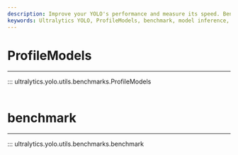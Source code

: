 ```yaml
---
description: Improve your YOLO's performance and measure its speed. Benchmark utility for YOLOv5.
keywords: Ultralytics YOLO, ProfileModels, benchmark, model inference, detection
---
```


# ProfileModels
---
::: ultralytics.yolo.utils.benchmarks.ProfileModels
<br><br>

# benchmark
---
::: ultralytics.yolo.utils.benchmarks.benchmark
<br><br>
